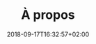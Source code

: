 ---
title: "À propos"
menu: 
  main:
    weight: 100
date: 2018-09-17T16:32:57+02:00
draft: false
type: "homepage"
---